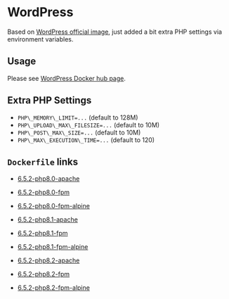 # WordPress

Based on [WordPress official image](https://hub.docker.com/_/wordpress/), just added a bit extra PHP settings via environment variables.

## Usage

Please see [WordPress Docker hub page](https://hub.docker.com/_/wordpress/).

## Extra PHP Settings

- `PHP\_MEMORY\_LIMIT=...` (default to 128M)
- `PHP\_UPLOAD\_MAX\_FILESIZE=...` (default to 10M)
- `PHP\_POST\_MAX\_SIZE=...` (default to 10M)
- `PHP\_MAX\_EXECUTION\_TIME=...` (default to 120)

## `Dockerfile` links

- [6.5.2-php8.0-apache](https://github.com/alwynpan/docker-wordpress/blob/master/Dockerfile.php8.0-apache)
- [6.5.2-php8.0-fpm](https://github.com/alwynpan/docker-wordpress/blob/master/Dockerfile.php8.0-fpm)
- [6.5.2-php8.0-fpm-alpine](https://github.com/alwynpan/docker-wordpress/blob/master/Dockerfile.php8.0-fpm-alpine)

- [6.5.2-php8.1-apache](https://github.com/alwynpan/docker-wordpress/blob/master/Dockerfile.php8.1-apache)
- [6.5.2-php8.1-fpm](https://github.com/alwynpan/docker-wordpress/blob/master/Dockerfile.php8.1-fpm)
- [6.5.2-php8.1-fpm-alpine](https://github.com/alwynpan/docker-wordpress/blob/master/Dockerfile.php8.1-fpm-alpine)

- [6.5.2-php8.2-apache](https://github.com/alwynpan/docker-wordpress/blob/master/Dockerfile.php8.2-apache)
- [6.5.2-php8.2-fpm](https://github.com/alwynpan/docker-wordpress/blob/master/Dockerfile.php8.2-fpm)
- [6.5.2-php8.2-fpm-alpine](https://github.com/alwynpan/docker-wordpress/blob/master/Dockerfile.php8.2-fpm-alpine)
